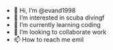 - 👋 Hi, I’m @evand1998
- 👀 I’m interested in scuba divingf
- 🌱 I’m currently learning coding
- 💞️ I’m looking to collaborate work
- 📫 How to reach me emil

<!---
evand1998/evand1998 is a ✨ special ✨ repository because its `README.md` (this file) appears on your GitHub profile.
You can click the Preview link to take a look at your changes.
--->
